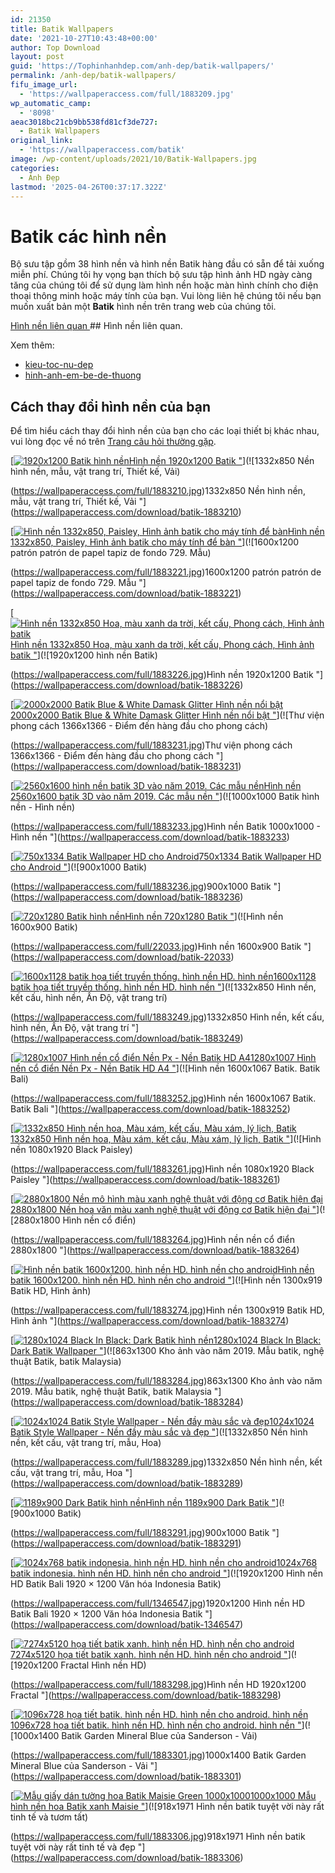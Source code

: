 ```yaml
---
id: 21350
title: Batik Wallpapers
date: '2021-10-27T10:43:48+00:00'
author: Top Download
layout: post
guid: 'https://Tophinhanhdep.com/anh-dep/batik-wallpapers/'
permalink: /anh-dep/batik-wallpapers/
fifu_image_url:
  - 'https://wallpaperaccess.com/full/1883209.jpg'
wp_automatic_camp:
  - '8098'
aeac3018bc21cb9bb538fd81cf3de727:
  - Batik Wallpapers
original_link:
  - 'https://wallpaperaccess.com/batik'
image: /wp-content/uploads/2021/10/Batik-Wallpapers.jpg
categories:
  - Ảnh Đẹp
lastmod: '2025-04-26T00:37:17.322Z'
---
```

# Batik các hình nền

Bộ sưu tập gồm 38 hình nền và hình nền Batik hàng đầu có sẵn để tải xuống miễn phí. Chúng tôi hy vọng bạn thích bộ sưu tập hình ảnh HD ngày càng tăng của chúng tôi để sử dụng làm hình nền hoặc màn hình chính cho điện thoại thông minh hoặc máy tính của bạn. Vui lòng liên hệ chúng tôi nếu bạn muốn xuất bản một **Batik** hình nền trên trang web của chúng tôi.

[Hình nền liên quan ](#related) ## Hình nền liên quan.

   
 Xem thêm:

   
- [kieu-toc-nu-dep](https://tophinhanhdep.com/toc-dep/kieu-toc-nu-dep/)
- [hinh-anh-em-be-de-thuong](https://tophinhanhdep.com/hinh-anh-de-thuong/hinh-anh-em-be-de-thuong/)

## Cách thay đổi hình nền của bạn

Để tìm hiểu cách thay đổi hình nền của bạn cho các loại thiết bị khác nhau, vui lòng đọc về nó trên [Trang câu hỏi thường gặp](https://tophinhanhdep.com/faq/).

  
[[![1920x1200 Batik hình nền](https://wallpaperaccess.com/full/1883209.jpg)Hình nền 1920x1200 Batik "](https://wallpaperaccess.com/download/batik-1883209)](![1332x850 Nền hình nền, mẫu, vật trang trí, Thiết kế, Vải)

(https://wallpaperaccess.com/full/1883210.jpg)1332x850 Nền hình nền, mẫu, vật trang trí, Thiết kế, Vải "](https://wallpaperaccess.com/download/batik-1883210)

[[![Hình nền 1332x850, Paisley, Hình ảnh batik cho máy tính để bàn](https://wallpaperaccess.com/full/1883214.jpg)Hình nền 1332x850, Paisley, Hình ảnh batik cho máy tính để bàn "](https://wallpaperaccess.com/download/batik-1883214)](![1600x1200 patrón patrón de papel tapiz de fondo 729. Mẫu)

(https://wallpaperaccess.com/full/1883221.jpg)1600x1200 patrón patrón de papel tapiz de fondo 729. Mẫu "](https://wallpaperaccess.com/download/batik-1883221)

[[![Hình nền 1332x850 Hoa, màu xanh da trời, kết cấu, Phong cách, Hình ảnh batik](https://wallpaperaccess.com/full/1883224.jpg)Hình nền 1332x850 Hoa, màu xanh da trời, kết cấu, Phong cách, Hình ảnh batik "](https://wallpaperaccess.com/download/batik-1883224)](![1920x1200 hình nền Batik)

(https://wallpaperaccess.com/full/1883226.jpg)Hình nền 1920x1200 Batik "](https://wallpaperaccess.com/download/batik-1883226)

[[![2000x2000 Batik Blue & White Damask Glitter Hình nền nổi bật](https://wallpaperaccess.com/full/1883230.jpg)2000x2000 Batik Blue &amp; White Damask Glitter Hình nền nổi bật "](https://wallpaperaccess.com/download/batik-1883230)](![Thư viện phong cách 1366x1366 - Điểm đến hàng đầu cho phong cách)

(https://wallpaperaccess.com/full/1883231.jpg)Thư viện phong cách 1366x1366 - Điểm đến hàng đầu cho phong cách "](https://wallpaperaccess.com/download/batik-1883231)

[[![2560x1600 hình nền batik 3D vào năm 2019. Các mẫu nền](https://wallpaperaccess.com/full/1883232.jpg)Hình nền 2560x1600 batik 3D vào năm 2019. Các mẫu nền "](https://wallpaperaccess.com/download/batik-1883232)](![1000x1000 Batik hình nền - Hình nền)

(https://wallpaperaccess.com/full/1883233.jpg)Hình nền Batik 1000x1000 - Hình nền "](https://wallpaperaccess.com/download/batik-1883233)

[[![750x1334 Batik Wallpaper HD cho Android](https://wallpaperaccess.com/full/1883235.jpg)750x1334 Batik Wallpaper HD cho Android "](https://wallpaperaccess.com/download/batik-1883235)](![900x1000 Batik)

(https://wallpaperaccess.com/full/1883236.jpg)900x1000 Batik "](https://wallpaperaccess.com/download/batik-1883236)

[[![720x1280 Batik hình nền](https://wallpaperaccess.com/full/1883244.jpg)Hình nền 720x1280 Batik "](https://wallpaperaccess.com/download/batik-1883244)](![Hình nền 1600x900 Batik)

(https://wallpaperaccess.com/full/22033.jpg)Hình nền 1600x900 Batik "](https://wallpaperaccess.com/download/batik-22033)

[[![1600x1128 batik họa tiết truyền thống.  hình nền HD.  hình nền](https://wallpaperaccess.com/full/1883245.jpg)1600x1128 batik họa tiết truyền thống. hình nền HD. hình nền "](https://wallpaperaccess.com/download/batik-1883245)](![1332x850 Hình nền, kết cấu, hình nền, Ấn Độ, vật trang trí)

(https://wallpaperaccess.com/full/1883249.jpg)1332x850 Hình nền, kết cấu, hình nền, Ấn Độ, vật trang trí "](https://wallpaperaccess.com/download/batik-1883249)

[[![1280x1007 Hình nền cổ điển Nền Px - Nền Batik HD A4](https://wallpaperaccess.com/full/1883250.jpg)1280x1007 Hình nền cổ điển Nền Px - Nền Batik HD A4 "](https://wallpaperaccess.com/download/batik-1883250)](![Hình nền 1600x1067 Batik.  Batik Bali)

(https://wallpaperaccess.com/full/1883252.jpg)Hình nền 1600x1067 Batik. Batik Bali "](https://wallpaperaccess.com/download/batik-1883252)

[[![1332x850 Hình nền hoa, Màu xám, kết cấu, Màu xám, lý lịch, Batik](https://wallpaperaccess.com/full/1883259.jpg)1332x850 Hình nền hoa, Màu xám, kết cấu, Màu xám, lý lịch, Batik "](https://wallpaperaccess.com/download/batik-1883259)](![Hình nền 1080x1920 Black Paisley)

(https://wallpaperaccess.com/full/1883261.jpg)Hình nền 1080x1920 Black Paisley "](https://wallpaperaccess.com/download/batik-1883261)

[[![2880x1800 Nền mô hình màu xanh nghệ thuật với động cơ Batik hiện đại](https://wallpaperaccess.com/full/1690133.jpg)2880x1800 Nền hoa văn màu xanh nghệ thuật với động cơ Batik hiện đại "](https://wallpaperaccess.com/download/batik-1690133)](![2880x1800 Hình nền cổ điển)

(https://wallpaperaccess.com/full/1883264.jpg)Hình nền nền cổ điển 2880x1800 "](https://wallpaperaccess.com/download/batik-1883264)

[[![Hình nền batik 1600x1200.  hình nền HD.  hình nền cho android](https://wallpaperaccess.com/full/1883269.jpg)Hình nền batik 1600x1200. hình nền HD. hình nền cho android "](https://wallpaperaccess.com/download/batik-1883269)](![Hình nền 1300x919 Batik HD, Hình ảnh)

(https://wallpaperaccess.com/full/1883274.jpg)Hình nền 1300x919 Batik HD, Hình ảnh "](https://wallpaperaccess.com/download/batik-1883274)

[[![1280x1024 Black In Black: Dark Batik hình nền](https://wallpaperaccess.com/full/1883280.jpg)1280x1024 Black In Black: Dark Batik Wallpaper "](https://wallpaperaccess.com/download/batik-1883280)](![863x1300 Kho ảnh vào năm 2019. Mẫu batik, nghệ thuật Batik, batik Malaysia)

(https://wallpaperaccess.com/full/1883284.jpg)863x1300 Kho ảnh vào năm 2019. Mẫu batik, nghệ thuật Batik, batik Malaysia "](https://wallpaperaccess.com/download/batik-1883284)

[[![1024x1024 Batik Style Wallpaper - Nền đầy màu sắc và đẹp](https://wallpaperaccess.com/full/1883285.png)1024x1024 Batik Style Wallpaper - Nền đầy màu sắc và đẹp "](https://wallpaperaccess.com/download/batik-1883285)](![1332x850 Nền hình nền, kết cấu, vật trang trí, mẫu, Hoa)

(https://wallpaperaccess.com/full/1883289.jpg)1332x850 Nền hình nền, kết cấu, vật trang trí, mẫu, Hoa "](https://wallpaperaccess.com/download/batik-1883289)

[[![1189x900 Dark Batik hình nền](https://wallpaperaccess.com/full/1883290.jpg)Hình nền 1189x900 Dark Batik "](https://wallpaperaccess.com/download/batik-1883290)](![900x1000 Batik)

(https://wallpaperaccess.com/full/1883291.jpg)900x1000 Batik "](https://wallpaperaccess.com/download/batik-1883291)

[[![1024x768 batik indonesia.  hình nền HD.  hình nền cho android](https://wallpaperaccess.com/full/488824.jpg)1024x768 batik indonesia. hình nền HD. hình nền cho android "](https://wallpaperaccess.com/download/batik-488824)](![1920x1200 Hình nền HD Batik Bali 1920 × 1200 Văn hóa Indonesia Batik)

(https://wallpaperaccess.com/full/1346547.jpg)1920x1200 Hình nền HD Batik Bali 1920 × 1200 Văn hóa Indonesia Batik "](https://wallpaperaccess.com/download/batik-1346547)

[[![7274x5120 họa tiết batik xanh.  hình nền HD.  hình nền cho android](https://wallpaperaccess.com/full/1883297.jpg)7274x5120 họa tiết batik xanh. hình nền HD. hình nền cho android "](https://wallpaperaccess.com/download/batik-1883297)](![1920x1200 Fractal Hình nền HD)

(https://wallpaperaccess.com/full/1883298.jpg)Hình nền HD 1920x1200 Fractal "](https://wallpaperaccess.com/download/batik-1883298)

[[![1096x728 họa tiết batik.  hình nền HD.  hình nền cho android.  hình nền](https://wallpaperaccess.com/full/1883300.jpg)1096x728 họa tiết batik. hình nền HD. hình nền cho android. hình nền "](https://wallpaperaccess.com/download/batik-1883300)](![1000x1400 Batik Garden Mineral Blue của Sanderson - Vải)

(https://wallpaperaccess.com/full/1883301.jpg)1000x1400 Batik Garden Mineral Blue của Sanderson - Vải "](https://wallpaperaccess.com/download/batik-1883301)

[[![Mẫu giấy dán tường hoa Batik Maisie Green 1000x1000](https://wallpaperaccess.com/full/1883303.jpg)1000x1000 Mẫu hình nền hoa Batik xanh Maisie "](https://wallpaperaccess.com/download/batik-1883303)](![918x1971 Hình nền batik tuyệt vời này rất tinh tế và tươm tất)

(https://wallpaperaccess.com/full/1883306.jpg)918x1971 Hình nền batik tuyệt vời này rất tinh tế và đẹp "](https://wallpaperaccess.com/download/batik-1883306)
